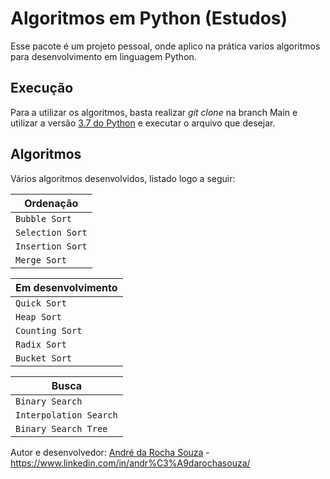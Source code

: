 # Algoritmos em Python (Estudos)

Esse pacote é um projeto pessoal, onde aplico na prática varios algoritmos para desenvolvimento em linguagem Python.

## Execução

Para a utilizar os algoritmos, basta realizar *git clone* na branch Main e utilizar a versão [3.7 do Python](https://www.python.org/downloads/release/python-370/) e executar o arquivo que desejar.

## Algoritmos

Vários algoritmos desenvolvidos, listado logo a seguir:

| Ordenação |
|---|
| `Bubble Sort` |
| `Selection Sort` |
| `Insertion Sort` |
| `Merge Sort` |

| Em desenvolvimento |
|---|
| `Quick Sort` |
| `Heap Sort` |
| `Counting Sort` |
| `Radix Sort` |
| `Bucket Sort` |

| Busca |
|---|
| `Binary Search` |
| `Interpolation Search` |
| `Binary Search Tree` |


Autor e desenvolvedor: [André da Rocha Souza](https://github.com/andrerochasouza) - https://www.linkedin.com/in/andr%C3%A9darochasouza/
